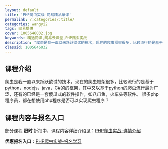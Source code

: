 ```yaml
---
layout: default
title: 'PHP爬虫实战-网易精品单课'
permalink: /:categories/:title/
categories: wangyi2
tags: 网易提供
cover: 1005646032.jpg
keywords: 精选网课,网易云课堂,PHP爬虫实战
description: "爬虫是我一直以来跃跃欲试的技术，现在的爬虫框架很多，比较流行的是基于python，nodejs，java，C#的的框架，其中又以基于python的爬虫流行最为广泛，还有的已经是一套傻瓜式的软"
classid: 1005646032
---
```


## 课程介绍

爬虫是我一直以来跃跃欲试的技术，现在的爬虫框架很多，比较流行的是基于python，nodejs，java，C#的的框架，其中又以基于python的爬虫流行最为广泛，还有的已经是一套傻瓜式的软件操作，如八爪鱼，火车头等软件。 很多php程序员，都在想使用php程序是否可以实现爬虫程序？

## 课程内容与报名入口

部分课程 **限时** 折扣中，课程内容详细介绍见：[PHP爬虫实战-详情介绍](https://study.163.com/course/introduction/1005646032.htm?share=1&shareId=1025206652&utm_campaign=share&utm_medium=iphoneShare&utm_source=&utm_u=1025206652)

**优惠报名入口**：[PHP爬虫实战-报名学习](https://study.163.com/course/introduction/1005646032.htm?share=1&shareId=1025206652&utm_campaign=share&utm_medium=iphoneShare&utm_source=&utm_u=1025206652)

